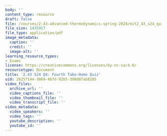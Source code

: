 ```yaml
---
body: ''
content_type: resource
draft: false
file: /courses/2-43-advanced-thermodynamics-spring-2024/mit2_43_s24_quiz4.pdf
file_size: 1435917
file_type: application/pdf
image_metadata:
  caption: ''
  credit: ''
  image-alt: ''
learning_resource_types:
- Exams
license: https://creativecommons.org/licenses/by-nc-sa/4.0/
resourcetype: Document
title: '2.43 S24 Q4: Fourth Take-Home Quiz'
uid: 26257144-3869-4b7d-92b5-398d07ab8285
video_files:
  archive_url: ''
  video_captions_file: ''
  video_thumbnail_file: ''
  video_transcript_file: ''
video_metadata:
  video_speakers: ''
  video_tags: ''
  youtube_description: ''
  youtube_id: ''
---
```

